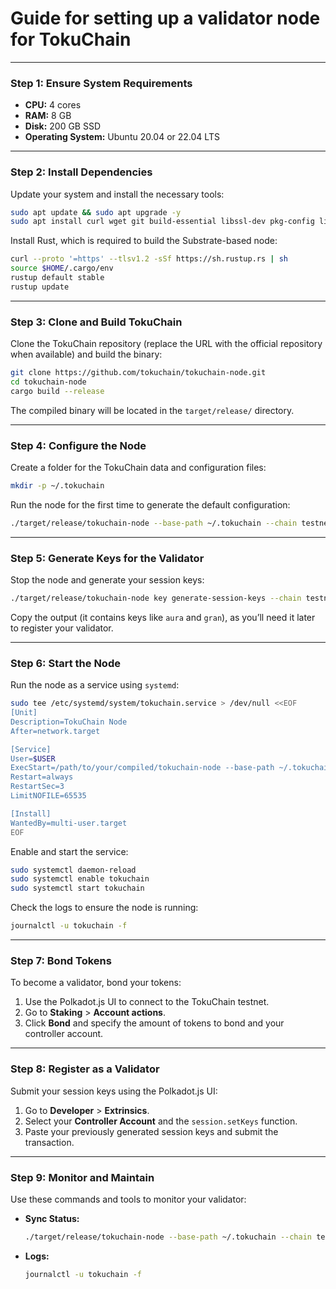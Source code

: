 # Guide for setting up a validator node for TokuChain
---

### **Step 1: Ensure System Requirements**
- **CPU:** 4 cores
- **RAM:** 8 GB
- **Disk:** 200 GB SSD
- **Operating System:** Ubuntu 20.04 or 22.04 LTS

---

### **Step 2: Install Dependencies**
Update your system and install the necessary tools:

```bash
sudo apt update && sudo apt upgrade -y
sudo apt install curl wget git build-essential libssl-dev pkg-config libclang-dev cmake -y
```

Install Rust, which is required to build the Substrate-based node:

```bash
curl --proto '=https' --tlsv1.2 -sSf https://sh.rustup.rs | sh
source $HOME/.cargo/env
rustup default stable
rustup update
```

---

### **Step 3: Clone and Build TokuChain**
Clone the TokuChain repository (replace the URL with the official repository when available) and build the binary:

```bash
git clone https://github.com/tokuchain/tokuchain-node.git
cd tokuchain-node
cargo build --release
```

The compiled binary will be located in the `target/release/` directory.

---

### **Step 4: Configure the Node**
Create a folder for the TokuChain data and configuration files:

```bash
mkdir -p ~/.tokuchain
```

Run the node for the first time to generate the default configuration:

```bash
./target/release/tokuchain-node --base-path ~/.tokuchain --chain testnet --name "<your_node_name>"
```

---

### **Step 5: Generate Keys for the Validator**
Stop the node and generate your session keys:

```bash
./target/release/tokuchain-node key generate-session-keys --chain testnet
```

Copy the output (it contains keys like `aura` and `gran`), as you’ll need it later to register your validator.

---

### **Step 6: Start the Node**
Run the node as a service using `systemd`:

```bash
sudo tee /etc/systemd/system/tokuchain.service > /dev/null <<EOF
[Unit]
Description=TokuChain Node
After=network.target

[Service]
User=$USER
ExecStart=/path/to/your/compiled/tokuchain-node --base-path ~/.tokuchain --chain testnet --name "<your_node_name>"
Restart=always
RestartSec=3
LimitNOFILE=65535

[Install]
WantedBy=multi-user.target
EOF
```

Enable and start the service:

```bash
sudo systemctl daemon-reload
sudo systemctl enable tokuchain
sudo systemctl start tokuchain
```

Check the logs to ensure the node is running:

```bash
journalctl -u tokuchain -f
```

---

### **Step 7: Bond Tokens**
To become a validator, bond your tokens:

1. Use the Polkadot.js UI to connect to the TokuChain testnet.
2. Go to **Staking** > **Account actions**.
3. Click **Bond** and specify the amount of tokens to bond and your controller account.

---

### **Step 8: Register as a Validator**
Submit your session keys using the Polkadot.js UI:

1. Go to **Developer** > **Extrinsics**.
2. Select your **Controller Account** and the `session.setKeys` function.
3. Paste your previously generated session keys and submit the transaction.

---

### **Step 9: Monitor and Maintain**
Use these commands and tools to monitor your validator:

- **Sync Status:**
  ```bash
  ./target/release/tokuchain-node --base-path ~/.tokuchain --chain testnet status
  ```

- **Logs:**
  ```bash
  journalctl -u tokuchain -f
  ```

